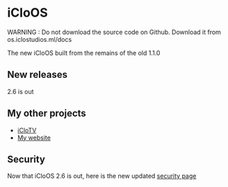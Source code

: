 # iCloOS
WARNING : Do not download the source code on Github. Download it from os.iclostudios.ml/docs

The new iCloOS built from the remains of the old 1.1.0
## New releases
2.6 is out
## My other projects
* [iCloTV](https://github.com/iCloExecutable/iclotv)
* [My website](https://github.com/iCloExecutable/iclostudios.ml)
## Security
Now that iCloOS 2.6 is out, here is the new updated [security page](https://github.com/iCloExecutable/iCloOS/blob/master/SECURITY.md)
